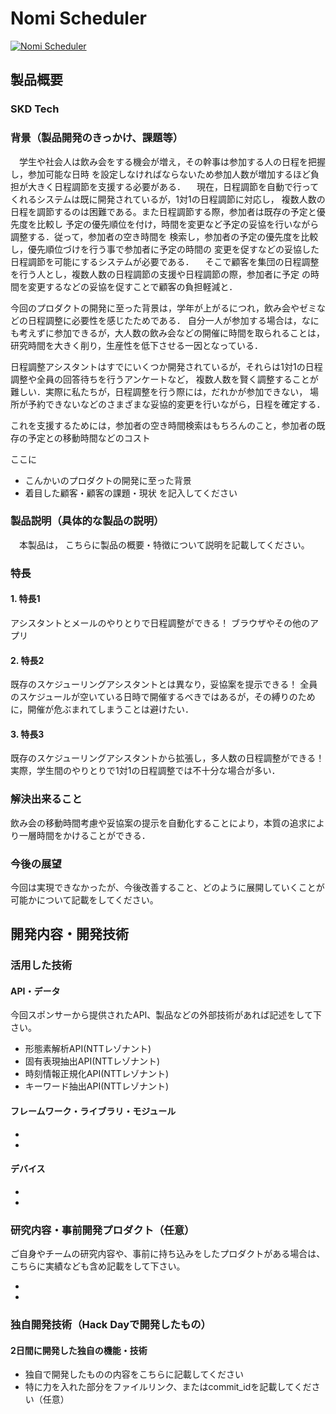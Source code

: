 # Nomi Scheduler

[![Nomi Scheduler](https://raw.github.com/GabLeRoux/WebMole/master/ressources/WebMole_Youtube_Video.png)](https://www.youtube.com/channel/UC4PtjOfZTbVp9DwtJv82Lzg)

## 製品概要
### SKD Tech

### 背景（製品開発のきっかけ、課題等）
　学生や社会人は飲み会をする機会が増え，その幹事は参加する人の日程を把握し，参加可能な日時
を設定しなければならないため参加人数が増加するほど負担が大きく日程調節を支援する必要がある．
　現在，日程調節を自動で行ってくれるシステムは既に開発されているが，1対1の日程調節に対応し，
複数人数の日程を調節するのは困難である。また日程調節する際，参加者は既存の予定と優先度を比較し
予定の優先順位を付け，時間を変更など予定の妥協を行いながら調整する．従って，参加者の空き時間を
検索し，参加者の予定の優先度を比較し，優先順位づけを行う事で参加者に予定の時間の
変更を促すなどの妥協した日程調節を可能にするシステムが必要である．
　そこで顧客を集団の日程調整を行う人とし，複数人数の日程調節の支援や日程調節の際，参加者に予定
の時間を変更するなどの妥協を促すことで顧客の負担軽減と．

今回のプロダクトの開発に至った背景は，学年が上がるにつれ，飲み会やゼミなどの日程調整に必要性を感じたためである．
自分一人が参加する場合は，なにも考えずに参加できるが，大人数の飲み会などの開催に時間を取られることは，
研究時間を大きく削り，生産性を低下させる一因となっている．

日程調整アシスタントはすでにいくつか開発されているが，それらは1対1の日程調整や全員の回答待ちを行うアンケートなど，
複数人数を賢く調整することが難しい．実際に私たちが，日程調整を行う際には，だれかが参加できない，
場所が予約できないなどのさまざまな妥協的変更を行いながら，日程を確定する．

これを支援するためには，参加者の空き時間検索はもちろんのこと，参加者の既存の予定との移動時間などのコスト

ここに
- こんかいのプロダクトの開発に至った背景
- 着目した顧客・顧客の課題・現状
を記入してください

### 製品説明（具体的な製品の説明）
　本製品は，
こちらに製品の概要・特徴について説明を記載してください。

### 特長

#### 1. 特長1
アシスタントとメールのやりとりで日程調整ができる！
ブラウザやその他のアプリ

#### 2. 特長2
既存のスケジューリングアシスタントとは異なり，妥協案を提示できる！
全員のスケジュールが空いている日時で開催するべきではあるが，その縛りのために，開催が危ぶまれてしまうことは避けたい．

#### 3. 特長3
既存のスケジューリングアシスタントから拡張し，多人数の日程調整ができる！
実際，学生間のやりとりで1対1の日程調整では不十分な場合が多い．


### 解決出来ること
飲み会の移動時間考慮や妥協案の提示を自動化することにより，本質の追求により一層時間をかけることができる．

### 今後の展望
今回は実現できなかったが、今後改善すること、どのように展開していくことが可能かについて記載をしてください。


## 開発内容・開発技術
### 活用した技術
#### API・データ
今回スポンサーから提供されたAPI、製品などの外部技術があれば記述をして下さい。

* 形態素解析API(NTTレゾナント)
* 固有表現抽出API(NTTレゾナント)
* 時刻情報正規化API(NTTレゾナント)
* キーワード抽出API(NTTレゾナント)

#### フレームワーク・ライブラリ・モジュール
* 
* 

#### デバイス
* 
* 

### 研究内容・事前開発プロダクト（任意）
ご自身やチームの研究内容や、事前に持ち込みをしたプロダクトがある場合は、こちらに実績なども含め記載をして下さい。

* 
* 


### 独自開発技術（Hack Dayで開発したもの）
#### 2日間に開発した独自の機能・技術
* 独自で開発したものの内容をこちらに記載してください
* 特に力を入れた部分をファイルリンク、またはcommit_idを記載してください（任意）
